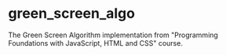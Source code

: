 # green_screen_algo
The Green Screen Algorithm implementation from "Programming Foundations with JavaScript, HTML and CSS" course.
